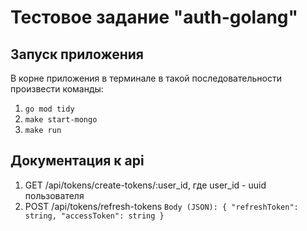 # Тестовое задание "auth-golang"

## Запуск приложения

В корне приложения в терминале в такой последовательности произвести команды:

1. `go mod tidy`
2. `make start-mongo`
3. `make run`

## Документация к api

1. GET /api/tokens/create-tokens/:user_id, где user_id - uuid пользователя
2. POST /api/tokens/refresh-tokens
   ``Body (JSON):
   {
"refreshToken": string,
"accessToken": string
   }
   ``